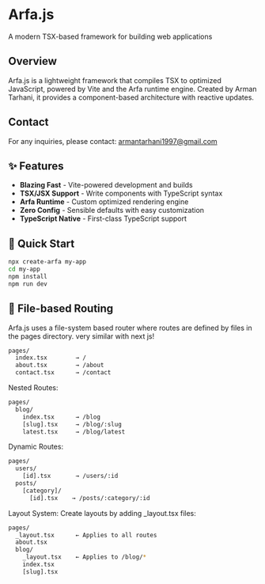 # Arfa.js

A modern TSX-based framework for building web applications

## Overview

Arfa.js is a lightweight framework that compiles TSX to optimized JavaScript, powered by Vite and the Arfa runtime engine. Created by Arman Tarhani, it provides a component-based architecture with reactive updates.

## Contact

For any inquiries, please contact: armantarhani1997@gmail.com

## ✨ Features

- **Blazing Fast** - Vite-powered development and builds
- **TSX/JSX Support** - Write components with TypeScript syntax
- **Arfa Runtime** - Custom optimized rendering engine
- **Zero Config** - Sensible defaults with easy customization
- **TypeScript Native** - First-class TypeScript support

## 🚀 Quick Start

```bash
npx create-arfa my-app
cd my-app
npm install
npm run dev
```

## 📁 File-based Routing

Arfa.js uses a file-system based router where routes are defined by files in the pages directory. very similar with next js!

```bash
pages/
  index.tsx        → /
  about.tsx        → /about
  contact.tsx      → /contact
```

Nested Routes:

```bash
pages/
  blog/
    index.tsx      → /blog
    [slug].tsx     → /blog/:slug
    latest.tsx     → /blog/latest
```

Dynamic Routes:

```bash
pages/
  users/
    [id].tsx       → /users/:id
  posts/
    [category]/
      [id].tsx    → /posts/:category/:id
```

Layout System: Create layouts by adding \_layout.tsx files:

```bash
pages/
  _layout.tsx      ← Applies to all routes
  about.tsx
  blog/
    _layout.tsx    ← Applies to /blog/*
    index.tsx
    [slug].tsx
```
